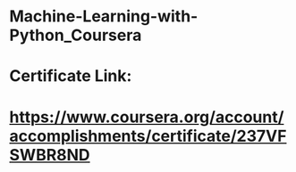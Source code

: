 # Machine-Learning-with-Python_Coursera
# Certificate Link:
# https://www.coursera.org/account/accomplishments/certificate/237VFSWBR8ND
